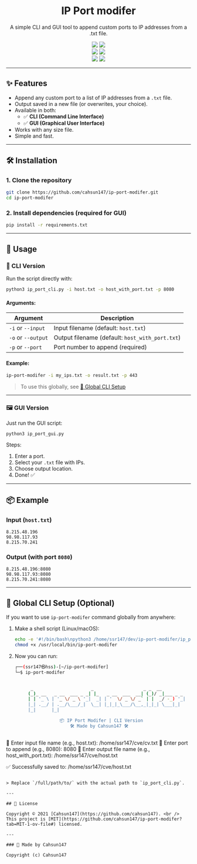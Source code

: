 <h1 align="center">IP Port modifer</h1>

<p align="center">
    A simple CLI and GUI tool to append custom ports to IP addresses from a .txt file.
</p>

<p align="center">
    <img src="https://img.shields.io/github/stars/cahsun147/ip-port-modifer">
    <img src="https://img.shields.io/github/forks/cahsun147/ip-port-modifer">
    <br>
    <img src="https://img.shields.io/github/issues/cahsun147/ip-port-modifer">
    <img src="https://img.shields.io/github/issues-closed/cahsun147/ip-port-modifer">
    <br>
    <img src="https://img.shields.io/github/languages/top/cahsun147/ip-port-modifer">
    <img src="https://img.shields.io/github/last-commit/cahsun147/ip-port-modifer">
    <br>
</p>

---

## ✨ Features

- Append any custom port to a list of IP addresses from a `.txt` file.
- Output saved in a new file (or overwrites, your choice).
- Available in both:
  - ✅ **CLI (Command Line Interface)**
  - ✅ **GUI (Graphical User Interface)**
- Works with any size file.
- Simple and fast.

---

## 🛠️ Installation

### 1. Clone the repository
```bash
git clone https://github.com/cahsun147/ip-port-modifer.git
cd ip-port-modifer
```

### 2. Install dependencies (required for GUI)

```bash
pip install -r requirements.txt
```

---

## 🚀 Usage

### 🧪 CLI Version

Run the script directly with:

```bash
python3 ip_port_cli.py -i host.txt -o host_with_port.txt -p 8080
```

#### Arguments:

| Argument           | Description                                     |
| ------------------ | ----------------------------------------------- |
| `-i` or `--input`  | Input filename (default: `host.txt`)            |
| `-o` or `--output` | Output filename (default: `host_with_port.txt`) |
| `-p` or `--port`   | Port number to append (required)                |

#### Example:

```bash
ip-port-modifer -i my_ips.txt -o result.txt -p 443
```

> To use this globally, see [🔧 Global CLI Setup](#-global-cli-setup)

---

### 🖼️ GUI Version

Just run the GUI script:

```bash
python3 ip_port_gui.py
```

Steps:

1. Enter a port.
2. Select your `.txt` file with IPs.
3. Choose output location.
4. Done! ✅

---

## 📦 Example

### Input (`host.txt`)

```
8.215.48.196
98.98.117.93
8.215.70.241
```

### Output (with port `8080`)

```
8.215.48.196:8080
98.98.117.93:8080
8.215.70.241:8080
```

---

## 🔧 Global CLI Setup (Optional)

If you want to use `ip-port-modifer` command globally from anywhere:

1. Make a shell script (Linux/macOS):

   ```bash
   echo -e '#!/bin/bash\npython3 /home/ssr147/dev/ip-port-modifer/ip_port_cli.py "$@"' | sudo tee /usr/local/bin/ip-port-modifer > /dev/null 
   chmod +x /usr/local/bin/ip-port-modifer
   ```

2. Now you can run:

   ```bash
   ┌──(ssr147㉿hss)-[~/ip-port-modifer]
   └─$ ip-port-modifer       


         _                      _                   _ _  __         
        (_)_ __   _ __  ___ _ _| |_   _ __  ___  __| (_)/ _|___ _ _ 
        | | '_ \ | '_ \/ _ \ '_|  _| | '  \/ _ \/ _` | |  _/ -_) '_|
        |_| .__/ | .__/\___/_|  \__| |_|_|_\___/\__,_|_|_| \___|_|  
        |_|      |_|                                                

                    📦 IP Port Modifer | CLI Version
                        🛠 Made by Cahsun147 🛠
    
📄 Enter input file name (e.g., host.txt): /home/ssr147/cve/cv.txt
🔌 Enter port to append (e.g., 8080): 8080
💾 Enter output file name (e.g., host_with_port.txt): /home/ssr147/cve/host.txt

✅ Successfully saved to: /home/ssr147/cve/host.txt

   ```

> Replace `/full/path/to/` with the actual path to `ip_port_cli.py`.

---

## 📝 License

Copyright © 2021 [Cahsun147](https://github.com/cahsun147). <br />
This project is [MIT](https://github.com/cahsun147/ip-port-modifer?tab=MIT-1-ov-file#) licensed.

---

### 🧠 Made by Cahsun147

Copyright (c) Cahsun147
